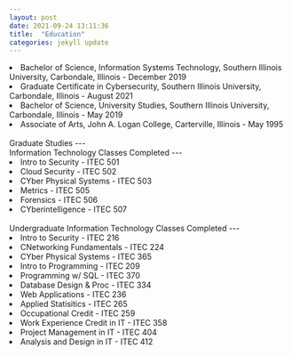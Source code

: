 ```yaml
---
layout: post
date: 2021-09-24 13:11:36
title:  "Education"
categories: jekyll update
---
```

<li>Bachelor of Science, Information Systems Technology, Southern Illinois University, Carbondale, Illinois -  December 2019
</li>

<li>Graduate Certificate in Cybersecurity, Southern Illinois University, Carbondale, Illinois - August 2021  
</li>

<li>Bachelor of Science, University Studies, Southern Illinois University, Carbondale, Illinois - May 2019
</li>

<li> Associate of Arts, John A. Logan College, Carterville, Illinois - May 1995
</li>


<br>
Graduate Studies  
---

<br>
Information Technology Classes Completed 
---
<li>Intro to Security - ITEC 501</li>
<li>Cloud Security - ITEC 502</li>
<li>CYber Physical Systems - ITEC 503</li>
<li>Metrics - ITEC 505</li>
<li>Forensics - ITEC 506</li>
<li>CYberintelligence - ITEC 507</li>

<br>
Undergraduate Information Technology Classes Completed
---
<li>Intro to Security - ITEC 216</li>
<li>CNetworking Fundamentals - ITEC 224</li>
<li>CYber Physical Systems - ITEC 365</li>
<li>Intro to Programming - ITEC 209</li>
<li>Programming w/ SQL - ITEC 370</li>
<li>Database Design & Proc - ITEC 334</li>
<li>Web Applications - ITEC 236</li>
<li>Applied Statisitics - ITEC 265</li>
<li>Occupational Credit - ITEC 259</li>
<li>Work Experience Credit in IT - ITEC 358</li>
<li>Project Management in IT - ITEC 404</li>
<li>Analysis and Design in IT - ITEC 412</li>
<br>




